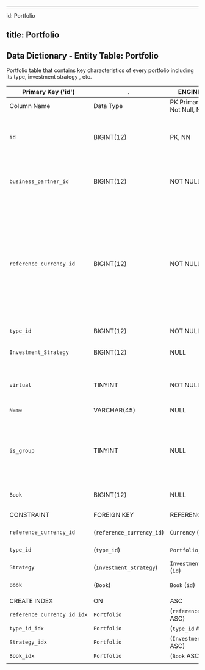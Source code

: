 
---
id: Portfolio

title: Portfolio
---

## Data Dictionary - Entity Table: Portfolio
	
Portfolio table that contains key characteristics of every portfolio including its type, investment strategy , etc.

| Primary Key ('id')|.|ENGINE = InnoDB|.|.|
|---|---|---|---|---|
|Column Name|Data Type|PK Primary Key, NN-Not Null, Null|Example|Comments|
||
|`id`|BIGINT(12)|PK, NN|1|PrimaryKey-ID, Not Null (auto creates) Contains the Unique Portfolio ID|
|`business_partner_id`|BIGINT(12)|NOT NULL|1|Related to Business Partner-Mandatory. The column can contain list of Business Partners|
|`reference_currency_id`|BIGINT(12)|NOT NULL|1|Reference currency id: portfolio performance (accounting of gains and losses) is measured in reference currency. If investment currency is different from reference one, then currency risk arises|
|`type_id`|BIGINT(12)|NOT NULL|1|Type of the portfolio|
|`Investment_Strategy`|BIGINT(12)|NULL|1|Portfolio investment strategy|
|`virtual`|TINYINT|NOT NULL|0|Real or virtual portfolio. See table portfolio type for more details|
|`Name`|VARCHAR(45)|NULL|WAM.1655|Portfolio name|
|`is_group`|TINYINT|NULL|0|Is the portfolio a group of separate portfolios with separate strategy. Can be removed from model and instead the Portfolio_Structure can be used.|
|`Book`|BIGINT(12)|NULL|1|Book to which portfolio belongs|
||
|CONSTRAINT|FOREIGN KEY|REFERENCES|ON DELETE|ON UPDATE|
|`reference_currency_id`|(`reference_currency_id`)|`Currency` (`id`)| NO ACTION|NO ACTION|
|`type_id`|(`type_id`)|`Portfolio_Type` (`id`)| NO ACTION|NO ACTION|
|`Strategy`|(`Investment_Strategy`)|`Investment_Strategy` (`id`)| NO ACTION|NO ACTION|
|`Book`|(`Book`)|`Book` (`id`)| NO ACTION|NO ACTION|
||
|CREATE INDEX|ON|ASC|VISABLE|.|
|`reference_currency_id_idx`|`Portfolio`|(`reference_currency_id` ASC) | VISIBLE|.|
|`type_id_idx`|`Portfolio`|(`type_id` ASC) | VISIBLE|.|
|`Strategy_idx`|`Portfolio`|(`Investment_Strategy` ASC) | VISIBLE|.| 
|`Book_idx`|`Portfolio`|(`Book` ASC)| VISIBLE|.|  
||



